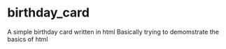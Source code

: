 # birthday_card

A simple birthday card written in html
Basically trying to demomstrate the basics of html
